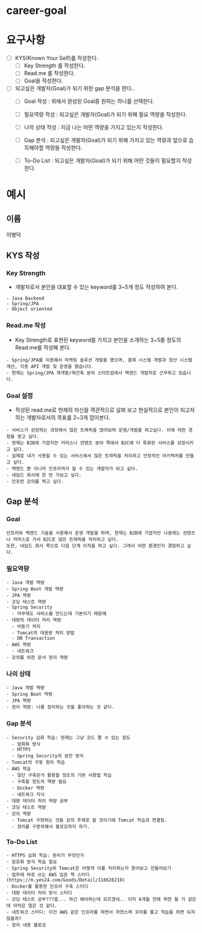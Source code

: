 # career-goal

# 요구사항
- [ ] KYS(Known Your Self)를 작성한다.
    - [ ] Key Strength 를 작성한다.
    - [ ] Read.me 를 작성한다.
    - [ ] Goal을 작성한다.
- [ ] 되고싶은 개발자(Goal)가 되기 위한 gap 분석을 한다..
    - [ ] Goal 작성 : 위에서 완성된 Goal중 원하는 하나를 선택한다.
    - [ ] 필요역량 작성 : 되고싶은 개발자(Goal)가 되기 위해 필요 역량을 작성한다.
    - [ ] 나의 상태 작성 : 지금 나는 어떤 역량을 가지고 있는지 작성한다.
    - [ ] Gap 분석 : 되고싶은 개발자(Goal)가 되기 위해 가지고 있는 역량과 앞으로 습득해야할 역량을 작성한다.
    - [ ] To-Do List : 되고싶은 개발자(Goal)가 되기 위해 어떤 것들이 필요할지 작성한다.


# 예시
## 이름
이병덕
## KYS 작성
### Key Strength
- 개발자로서 본인을 대표할 수 있는 keyword를 3~5개 정도 작성하여 본다.
```text
- Java Backend
- Spring/JPA
- Object oriented
```
### Read.me 작성
- Key Strength로 표현된 keyword를 가지고 본인을 소개하는 3~5줄 정도의 Read.me를 작성해 본다.
```text
- Spring/JPA를 이용해서 마케팅 솔루션 개발을 했으며, 결제 시스템 개발과 정산 시스템 개선, 각종 API 개발 및 운영을 했습니다.
- 현재는 Spring/JPA 재개발/재건축 분야 스타트업에서 백엔드 개발자로 근무하고 있습니다.
``` 

### Goal 설정
- 작성된 read.me로 현재의 자신을 객관적으로 살펴 보고 현실적으로 본인이 되고자하는 개발자로서의 목표를 2~3개 잡아본다.
```text
- 서비스가 성장하는 과정에서 많은 트래픽을 많아보며 운영/개발을 하고싶다. 이에 대한 경험을 쌓고 싶다.
- 현재는 B2B에 가깝지만 커머스나 컨텐츠 분야 쪽에서 B2C에 더 특화된 서비스를 성장시키고 싶다.
- 실제로 내가 사용할 수 있는 서비스에서 많은 트래픽을 처리하고 안정적인 아키텍처를 만들고 싶다.
- 백엔드 뿐 아니라 인프라까지 할 수 있는 개발자가 되고 싶다.
- 네임드 회사에 한 번 가보고 싶다.
- 인프런 강의를 찍고 싶다.
```
## Gap 분석
### Goal
```text
인프라와 백엔드 기술을 사용해서 운영 개발을 하며, 현재는 B2B에 가깝지만 나중에는 컨텐츠나 커머스로 가서 B2C로 많은 트래픽을 처리하고 싶다.
또한, 네임드 회사 쪽으로 다음 단계 이직을 하고 싶다. 그래서 어떤 환경인지 경험하고 싶다.
```
### 필요역량
```text
- Java 개발 역량
- Spring Boot 개발 역량
- JPA 역량
- 코딩 테스트 역량
- Spring Security
  - 아무래도 서비스를 만드는데 기본이기 때문에
- 대량의 데이터 처리 역량
  - 비동기 처리
  - Tomcat의 대용량 처리 방법
  - DB Transaction
- AWS 역량
  - 네트워크
- 강의를 위한 문서 정리 역량
```
### 나의 상태
```text
- Java 개발 역량
- Spring Boot 약량
- JPA 역량
- 정리 역량: 나름 정리하는 것을 좋아하는 것 같다.
```
### Gap 분석
```text
- Security 심화 학습: 현재는 그냥 코드 짤 수 있는 정도
  - 암화화 방식
  - HTTPS
  - Spring Security의 보안 방식
- Tomcat의 구동 원리 학습
- AWS 학습
  - 일단 구축된거 활용할 정도의 기본 사용법 학습
  - 구축할 정도의 역량 필요
  - Docker 역량
  - 네트워크 지식
- 대량 데이터 처리 역량 공부
- 코딩 테스트 역량
- 강의 역량
  - Tomcat 구현하는 것을 강의 주제로 할 것이기에 Tomcat 학습과 연결됨.
  - 정리를 구쭌히해서 블로깅까지 하기.
```
### To-Do List
```text
- HTTPS 심화 학습: 원리가 무엇인가
- 암호화 방식 학습 필요
- Spring Security와 Tomcat은 어떻게 이를 처리하는지 뜯어보고 만들어보기
- 업무에 바로 쓰는 AWS 입문 책 스터디(https://m.yes24.com/Goods/Detail/116626210)
- Docker를 활용한 인프라 구축 스터디
- 대량 데이터 처리 방식 스터디
- 코딩 테스트 공부???흠... 하긴 해야하는데 모르겠네.. 이직 6개월 전에 하면 될 거 같은데 아직은 멀은 것 같다.
- 네트워크 스터디: 이건 AWS 같은 인프라를 하면서 자연스레 꼬리를 물고 학습을 하면 되지 않을까?
- 정리 내용 블로깅
```



